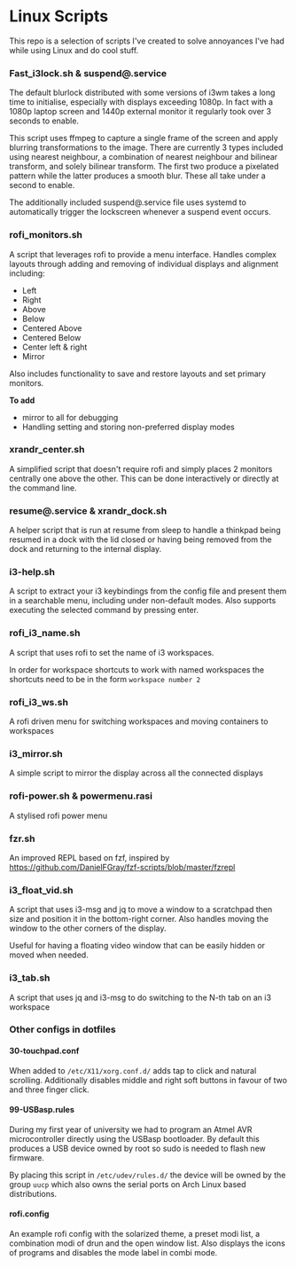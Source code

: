 # Linux Scripts
This repo is a selection of scripts I've created to solve annoyances I've had while using Linux and do cool stuff.

### Fast_i3lock.sh & suspend<span>@.service
The default blurlock distributed with some versions of i3wm takes a long time to initialise, especially with displays exceeding 1080p. 
In fact with a 1080p laptop screen and 1440p external monitor it regularly took over 3 seconds to enable.

This script uses ffmpeg to capture a single frame of the screen and apply blurring transformations to the image.
There are currently 3 types included using nearest neighbour, a combination of nearest neighbour and bilinear transform, and solely bilinear transform.
The first two produce a pixelated pattern while the latter produces a smooth blur.
These all take under a second to enable.

The additionally included suspend<span>@.service file uses systemd to automatically trigger the lockscreen whenever a suspend event occurs.

### rofi_monitors.sh
A script that leverages rofi to provide a menu interface.
Handles complex layouts through adding and removing of individual displays and alignment including:
- Left
- Right
- Above
- Below
- Centered Above
- Centered Below
- Center left & right
- Mirror

Also includes functionality to save and restore layouts and set primary monitors.

__To add__
- mirror to all for debugging
- Handling setting and storing non-preferred display modes

### xrandr_center.sh
A simplified script that doesn't require rofi and simply places 2 monitors centrally one above the other.
This can be done interactively or directly at the command line.

### resume<span>@.service & xrandr_dock.sh
A helper script that is run at resume from sleep to handle a thinkpad being resumed in a dock with the lid closed or having being removed from the dock and returning to the internal display.

### i3-help.sh
A script to extract your i3 keybindings from the config file and present them in a searchable menu, including under non-default modes.
Also supports executing the selected command by pressing enter.

### rofi_i3_name.sh
A script that uses rofi to set the name of i3 workspaces.

In order for workspace shortcuts to work with named workspaces the shortcuts need to be in the form `workspace number 2`

### rofi_i3_ws.sh
A rofi driven menu for switching workspaces and moving containers to workspaces

### i3_mirror.sh
A simple script to mirror the display across all the connected displays

### rofi-power.sh & powermenu.rasi
A stylised rofi power menu

### fzr.sh
An improved REPL based on fzf, inspired by https://github.com/DanielFGray/fzf-scripts/blob/master/fzrepl

### i3_float_vid.sh
A script that uses i3-msg and jq to move a window to a scratchpad then size and position it in the bottom-right corner.
Also handles moving the window to the other corners of the display.

Useful for having a floating video window that can be easily hidden or moved when needed.

### i3_tab.sh
A script that uses jq and i3-msg to do switching to the N-th tab on an i3 workspace

### Other configs in dotfiles
#### 30-touchpad.conf
When added to `/etc/X11/xorg.conf.d/` adds tap to click and natural scrolling.
Additionally disables middle and right soft buttons in favour of two and three finger click.

#### 99-USBasp.rules
During my first year of university we had to program an Atmel AVR microcontroller directly using the USBasp bootloader.
By default this produces a USB device owned by root so sudo is needed to flash new firmware.

By placing this script in `/etc/udev/rules.d/` the device will be owned by the group `uucp` which also owns the serial ports on Arch Linux based distributions. 

#### rofi.config
An example rofi config with the solarized theme, a preset modi list, a combination modi of drun and the open window list.
Also displays the icons of programs and disables the mode label in combi mode.
